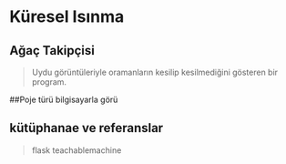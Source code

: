 # Küresel Isınma 
## Ağaç Takipçisi
>Uydu görüntüleriyle oramanların kesilip kesilmediğini gösteren bir program.

##Poje türü
bilgisayarla görü

## kütüphanae ve referanslar
>flask
>teachablemachine
>
